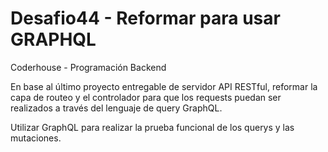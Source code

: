 # Desafio44 - Reformar para usar GRAPHQL
Coderhouse - Programación Backend

En base al último proyecto entregable de servidor API RESTful, reformar la capa de routeo y el controlador para que los requests puedan ser realizados a través del lenguaje de query GraphQL. 

Utilizar GraphQL para realizar la prueba funcional de los querys y las mutaciones.
